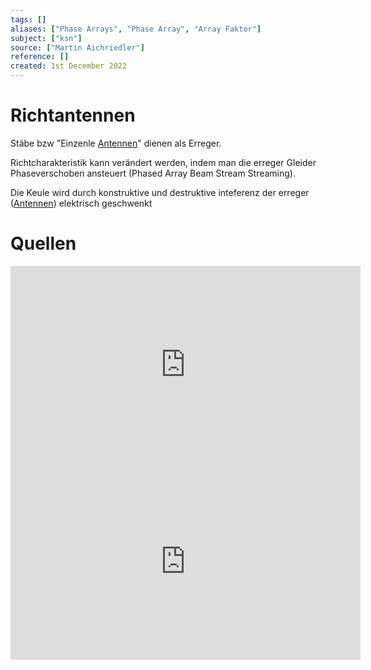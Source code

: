 ```yaml
---
tags: []
aliases: ["Phase Arrays", "Phase Array", "Array Faktor"]
subject: ["ksn"]
source: ["Martin Aichriedler"]
reference: []
created: 1st December 2022
---
```


# Richtantennen
Stäbe bzw "Einzenle [Antennen](hf-technik/ksn%20(5)/Antenne.md)" dienen als Erreger.

Richtcharakteristik kann verändert werden, indem man die erreger Gleider Phaseverschoben ansteuert (Phased Array Beam Stream Streaming).

Die Keule wird durch konstruktive und destruktive inteferenz der erreger ([Antennen](hf-technik/ksn%20(5)/Antenne.md)) elektrisch geschwenkt




# Quellen

<iframe width="560" height="315" src="https://www.youtube.com/embed/vtPPAnvJS6c" title="YouTube video player" frameborder="0" allow="accelerometer; autoplay; clipboard-write; encrypted-media; gyroscope; picture-in-picture" allowfullscreen></iframe>
<iframe width="560" height="315" src="https://www.youtube.com/embed/z4uxC7ISd-c" title="YouTube video player" frameborder="0" allow="accelerometer; autoplay; clipboard-write; encrypted-media; gyroscope; picture-in-picture" allowfullscreen></iframe>

